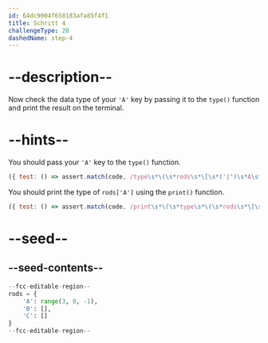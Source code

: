 ```yaml
---
id: 64dc9004f658183afa85f4f1
title: Schritt 4
challengeType: 20
dashedName: step-4
---
```


# --description--

Now check the data type of your `'A'` key by passing it to the `type()` function and print the result on the terminal.

# --hints--

You should pass your `'A'` key to the `type()` function.

```js
({ test: () => assert.match(code, /type\s*\(\s*rods\s*\[\s*('|")\s*A\s*\1\s*\]\)/) })
```

You should print the type of `rods['A']` using the `print()` function.

```js
({ test: () => assert.match(code, /print\s*\(\s*type\s*\(\s*rods\s*\[\s*('|")\s*A\s*\1\s*\]\)\s*\)/) })
```

# --seed--

## --seed-contents--

```py
--fcc-editable-region--
rods = {
    'A': range(3, 0, -1),
    'B': [],
    'C': []
}
--fcc-editable-region--
```
